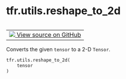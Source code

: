 <div itemscope itemtype="http://developers.google.com/ReferenceObject">
<meta itemprop="name" content="tfr.utils.reshape_to_2d" />
<meta itemprop="path" content="Stable" />
</div>

# tfr.utils.reshape_to_2d

<!-- Insert buttons and diff -->

<table class="tfo-notebook-buttons tfo-api" align="left">

<td>
  <a target="_blank" href="https://github.com/tensorflow/ranking/tree/master/tensorflow_ranking/python/utils.py">
    <img src="https://www.tensorflow.org/images/GitHub-Mark-32px.png" />
    View source on GitHub
  </a>
</td></table>

Converts the given `tensor` to a 2-D `Tensor`.

```python
tfr.utils.reshape_to_2d(
    tensor
)
```

<!-- Placeholder for "Used in" -->

